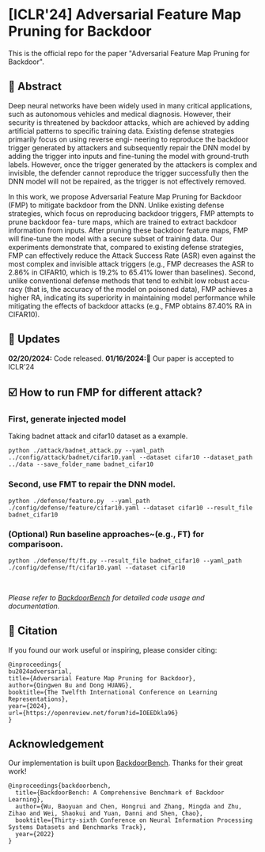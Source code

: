 # [ICLR'24] Adversarial Feature Map Pruning for Backdoor 
This is the official repo for the paper "Adversarial Feature Map Pruning for Backdoor".


##  :round_pushpin: Abstract

Deep neural networks have been widely used in many critical applications, such as autonomous vehicles and medical diagnosis. However, their security is threatened by backdoor attacks, which are achieved by adding artificial patterns to specific training data. Existing defense strategies primarily focus on using reverse engi- neering to reproduce the backdoor trigger generated by attackers and subsequently repair the DNN model by adding the trigger into inputs and fine-tuning the model with ground-truth labels. However, once the trigger generated by the attackers is complex and invisible, the defender cannot reproduce the trigger successfully then the DNN model will not be repaired, as the trigger is not effectively removed.

In this work, we propose Adversarial Feature Map Pruning for Backdoor (FMP) to mitigate backdoor from the DNN. Unlike existing defense strategies, which focus on reproducing backdoor triggers, FMP attempts to prune backdoor fea- ture maps, which are trained to extract backdoor information from inputs. After pruning these backdoor feature maps, FMP will fine-tune the model with a secure subset of training data. Our experiments demonstrate that, compared to existing defense strategies, FMP can effectively reduce the Attack Success Rate (ASR) even against the most complex and invisible attack triggers (e.g., FMP decreases the ASR to 2.86% in CIFAR10, which is 19.2% to 65.41% lower than baselines). Second, unlike conventional defense methods that tend to exhibit low robust accu- racy (that is, the accuracy of the model on poisoned data), FMP achieves a higher RA, indicating its superiority in maintaining model performance while mitigating the effects of backdoor attacks (e.g., FMP obtains 87.40% RA in CIFAR10).

## :rocket: Updates
**02/20/2024:** Code released.
**01/16/2024:**:tada:  Our paper is accepted to ICLR'24

## :ballot_box_with_check: How to run FMP for different attack?

### First, generate injected model

Taking badnet attack and cifar10 dataset as a example.
```
python ./attack/badnet_attack.py --yaml_path ../config/attack/badnet/cifar10.yaml --dataset cifar10 --dataset_path ../data --save_folder_name badnet_cifar10
```

### Second, use FMT to repair the DNN model.

```
python ./defense/feature.py  --yaml_path ./config/defense/feature/cifar10.yaml --dataset cifar10 --result_file badnet_cifar10
```

### (Optional) Run baseline approaches~(e.g., FT) for comparisoon.

```
python ./defense/ft/ft.py --result_file badnet_cifar10 --yaml_path ./config/defense/ft/cifar10.yaml --dataset cifar10
```

<br/>

*Please refer to [BackdoorBench](https://github.com/SCLBD/BackdoorBench) for detailed code usage and documentation.*


## :page_facing_up: Citation 
If you found our work useful or inspiring, please consider citing:
```
@inproceedings{
bu2024adversarial,
title={Adversarial Feature Map Pruning for Backdoor},
author={Qingwen Bu and Dong HUANG},
booktitle={The Twelfth International Conference on Learning Representations},
year={2024},
url={https://openreview.net/forum?id=IOEEDkla96}
}
```

## Acknowledgement

Our implementation is built upon [BackdoorBench](https://github.com/SCLBD/BackdoorBench). Thanks for their great work!
```
@inproceedings{backdoorbench,
  title={BackdoorBench: A Comprehensive Benchmark of Backdoor Learning},
  author={Wu, Baoyuan and Chen, Hongrui and Zhang, Mingda and Zhu, Zihao and Wei, Shaokui and Yuan, Danni and Shen, Chao},
  booktitle={Thirty-sixth Conference on Neural Information Processing Systems Datasets and Benchmarks Track},
  year={2022}
}
```
